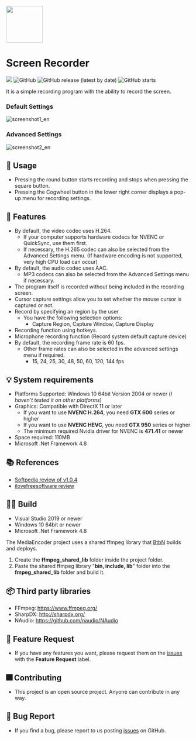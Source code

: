 <img src="./ScreenRecorder/icon.ico" width="100" height="100">

# Screen Recorder

<p>
  
  <img src="https://hits.seeyoufarm.com/api/count/incr/badge.svg?url=https%3A%2F%2Fgithub.com%2Fakon47%2FScreenRecorder&count_bg=%2379C83D&title_bg=%23555555&icon=&icon_color=%23E7E7E7&title=hits&edge_flat=false" />
  <img alt="GitHub" src="https://img.shields.io/github/license/akon47/ScreenRecorder">
  <img alt="GitHub release (latest by date)" src="https://img.shields.io/github/v/release/akon47/ScreenRecorder">
  <img alt="GitHub starts" src="https://img.shields.io/github/stars/akon47/ScreenRecorder">
</p>

It is a simple recording program with the ability to record the screen.

### Default Settings
![screenshot1_en](https://user-images.githubusercontent.com/49547202/175591292-fb399db4-8238-41c1-88ac-16a6750b95fa.png)

### Advanced Settings
![screenshot2_en](https://user-images.githubusercontent.com/49547202/175591254-5ee2ae21-1da0-4490-aba0-11093fa47002.png)

## 📃 Usage
- Pressing the round button starts recording and stops when pressing the square button.
- Pressing the Cogwheel button in the lower right corner displays a pop-up menu for recording settings.

## 🎨 Features
- By default, the video codec uses H.264.
  - If your computer supports hardware codecs for NVENC or QuickSync, use them first.
  - If necessary, the H.265 codec can also be selected from the Advanced Settings menu. (If hardware encoding is not supported, very high CPU load can occur)
- By default, the audio codec uses AAC.
  - MP3 codecs can also be selected from the Advanced Settings menu if necessary.
- The program itself is recorded without being included in the recording screen.
- Cursor capture settings allow you to set whether the mouse cursor is captured or not.
- Record by specifying an region by the user
  - You have the following selection options:
    - Capture Region, Capture Window, Capture Display
- Recording function using hotkeys.
- Microphone recording function (Record system default capture device)
- By default, the recording frame rate is 60 fps.
  - Other frame rates can also be selected in the advanced settings menu if required.
    - 15, 24, 25, 30, 48, 50, 60, 120, 144 fps

## 💡 System requirements
- Platforms Supported: Windows 10 64bit Version 2004 or newer (*I haven't tested it on other platforms*)
- Graphics: Compatible with DirectX 11 or later
  - If you want to use **NVENC H.264**, you need **GTX 600** series or higher
  - If you want to use **NVENC HEVC**, you need **GTX 950** series or higher
  - The minimum required Nvidia driver for NVENC is **471.41** or newer
- Space required: 110MB
- Microsoft .Net Framework 4.8

## 📚 References
- [Softpedia review of v1.0.4](https://www.softpedia.com/get/Multimedia/Video/Video-Recording/ScreenRecorder-K.shtml)
- [ilovefreesoftware review](https://www.ilovefreesoftware.com/08/windows-10/free-screen-recorder-for-windows-select-desired-gpu-for-recording.html)

## 👨‍💻 Build

- Visual Studio 2019 or newer
- Windows 10 64bit or newer
- Microsoft .Net Framework 4.8

The MediaEncoder project uses a shared ffmpeg library that [BtbN](https://github.com/BtbN/FFmpeg-Builds) builds and deploys.

1. Create the **ffmpeg_shared_lib** folder inside the project folder.
2. Paste the shared ffmpeg library "**bin, include, lib**" folder into the **fmpeg_shared_lib** folder and build it.

## 📦 Third party libraries
- FFmpeg: https://www.ffmpeg.org/
- SharpDX: http://sharpdx.org/
- NAudio: https://github.com/naudio/NAudio

## 💁 Feature Request
- If you have any features you want, please request them on the [issues](https://github.com/akon47/ScreenRecorder/issues) with the **Feature Request** label.

## 🎆 Contributing
- This project is an open source project. Anyone can contribute in any way.

## 🐞 Bug Report
- If you find a bug, please report to us posting [issues](https://github.com/akon47/ScreenRecorder/issues) on GitHub.
